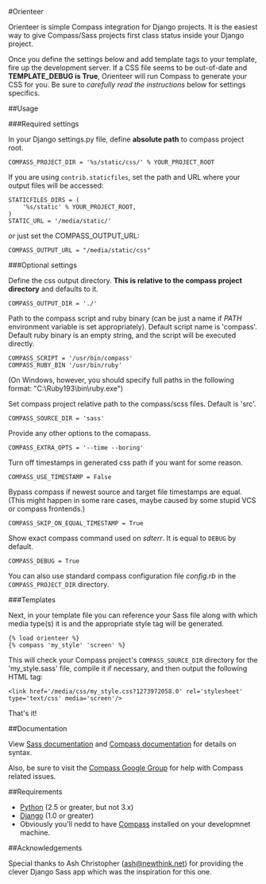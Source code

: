 #Orienteer

Orienteer is simple Compass integration for Django projects. It is the easiest
way to give Compass/Sass projects first class status inside your Django
project.

Once you define the settings below and add template tags to your template, fire
up the development server. If a CSS file seems to be out-of-date and
**TEMPLATE_DEBUG is True**, Orienteer will run Compass to generate your CSS for
you. Be sure to *carefully read the instructions* below for settings specifics.

##Usage

###Required settings

In your Django settings.py file, define **absolute path** to compass project
root.

    COMPASS_PROJECT_DIR = '%s/static/css/' % YOUR_PROJECT_ROOT

If you are using `contrib.staticfiles`, set the path and URL where your output
files will be accessed:

    STATICFILES_DIRS = (
        '%s/static' % YOUR_PROJECT_ROOT,
    )
    STATIC_URL = '/media/static/'

*or* just set the COMPASS_OUTPUT_URL:

    COMPASS_OUTPUT_URL = "/media/static/css"

###Optional settings

Define the css output directory. **This is relative to the compass project
directory** and defaults to it.

    COMPASS_OUTPUT_DIR = './'

Path to the compass script and ruby binary (can be just a name if *PATH*
environment variable is set appropriately). Default script name is 'compass'.
Default ruby binary is an empty string, and the script will be executed
directly.

    COMPASS_SCRIPT = '/usr/bin/compass'
    COMPASS_RUBY_BIN '/usr/bin/ruby'

(On Windows, however, you should specify full paths in the following
format: "C:\\Ruby193\\bin\\ruby.exe")

Set compass project relative path to the compass/scss files. Default is 'src'.

    COMPASS_SOURCE_DIR = 'sass'

Provide any other options to the comapass.

    COMPASS_EXTRA_OPTS = '--time --boring'

Turn off timestamps in generated css path if you want for some reason.

    COMPASS_USE_TIMESTAMP = False

Bypass compass if newest source and target file timestamps are equal. (This
might happen in some rare cases, maybe caused by some stupid VCS or compass
frontends.)

    COMPASS_SKIP_ON_EQUAL_TIMESTAMP = True

Show exact compass command used on *sdterr*. It is equal to `DEBUG`
by default.

    COMPASS_DEBUG = True

You can also use standard compass configuration file *config.rb* in the
`COMPASS_PROJECT_DIR` directory.

###Templates

Next, in your template file you can reference your Sass file along with which
media type(s) it is and the appropriate style tag will be generated.

    {% load orienteer %}
    {% compass 'my_style' 'screen' %}

This will check your Compass project's `COMPASS_SOURCE_DIR` directory for the
'my_style.sass' file, compile it if necessary, and then output the following
HTML tag:

    <link href='/media/css/my_style.css?1273972058.0' rel='stylesheet' type='text/css' media='screen'/>

That's it!

##Documentation

View [Sass documentation](http://sass-lang.com/docs.html) and
[Compass documentation](http://compass-style.org/reference/compass/) for
details on syntax.

Also, be sure to visit the
[Compass Google Group](http://groups.google.com/group/compass-users)
for help with Compass related issues.


##Requirements

- [Python](http://python.org/) (2.5 or greater, but not 3.x)
- [Django](http://www.djangoproject.com/) (1.0 or greater)
- Obviously you'll nedd to have [Compass](http://compass-style.org) installed
on your developmnet machine.

##Acknowledgements

Special thanks to Ash Christopher (ash@newthink.net) for providing the clever
Django Sass app which was the inspiration for this one.
